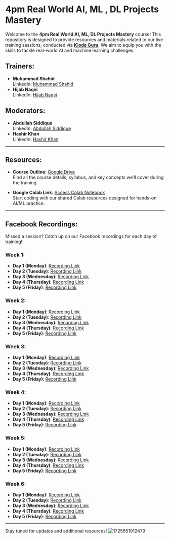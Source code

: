 # 4pm Real World AI, ML , DL Projects Mastery

Welcome to the **4pm Real World AI, ML, DL Projects Mastery** course! This repository is designed to provide resources and materials related to our live training sessions, conducted via [**iCode Guru**](https://icode.guru/). We aim to equip you with the skills to tackle real-world AI and machine learning challenges.

## Trainers:
- **Muhammad Shahid**  
  LinkedIn: [Muhammad Shahid](https://www.linkedin.com/in/muhammad-shahid-3804a927a?lipi=urn%3Ali%3Apage%3Ad_flagship3_profile_view_base_contact_details%3B6U5pfr%2BvSASLtQj092NrxA%3D%3D)
- **Hijab Naqvi**  
  LinkedIn: [Hijab Naqvi](https://www.linkedin.com/in/hijabnaqvi?lipi=urn%3Ali%3Apage%3Ad_flagship3_profile_view_base_contact_details%3BxAz2QFhEQXGxj3gECAHddw%3D%3D)

## Moderators:
- **Abdullah Siddique**  
  LinkedIn: [Abdullah Siddique](https://www.linkedin.com/in/abdullah-siddique-682734263/)
- **Hashir Khan**  
  LinkedIn: [Hashir Khan](https://www.linkedin.com/in/hashir-khan-348a35217?lipi=urn%3Ali%3Apage%3Ad_flagship3_profile_view_base_contact_details%3B8NivWhQhTgy2AdgAztAXdg%3D%3D)

---

## Resources:
- **Course Outline**: [Google Drive](https://drive.google.com/file/d/1q53i5M3RuUjD5AJviglj4BdwqYJQfC_K/view?usp=sharing)  
  Find all the course details, syllabus, and key concepts we’ll cover during the training.

- **Google Colab Link**: [Access Colab Notebook](https://colab.research.google.com/drive/14ogvlZrDYlN2YKG5ACr5k_S4q8iHzK48?usp=sharing)  
  Start coding with our shared Colab resources designed for hands-on AI/ML practice.

---

## Facebook Recordings:
Missed a session? Catch up on our Facebook recordings for each day of training!

### Week 1:
- **Day 1 (Monday)**: [Recording Link](https://fb.watch/uwzvrpS1dG/)
- **Day 2 (Tuesday)**: [Recording Link](https://fb.watch/uwziQvMUtv/)
- **Day 3 (Wednesday)**: [Recording Link](https://fb.watch/uwzyyxw__N/)
- **Day 4 (Thursday)**: [Recording Link](https://fb.watch/uwzC1hJsdp/)
- **Day 5 (Friday)**: [Recording Link](https://fb.watch/uwzHctVWWD/)

### Week 2:
- **Day 1 (Monday)**: [Recording Link](https://fb.watch/uwAKIZX3z0/)
- **Day 2 (Tuesday)**: [Recording Link](https://fb.watch/uzCA7LViQy/)
- **Day 3 (Wednesday)**: [Recording Link](https://fb.watch/uzCEIRxo_B/)
- **Day 4 (Thursday)**: [Recording Link](https://fb.watch/uzCHfS9M_d/)
- **Day 5 (Friday)**: [Recording Link](https://web.facebook.com/share/v/P6gCs9De9gxag77w/)

### Week 3:
- **Day 1 (Monday)**: [Recording Link](https://web.facebook.com/share/v/3ZATQcR91Nnmue9n/)
- **Day 2 (Tuesday)**: [Recording Link](https://web.facebook.com/share/v/pVQ5NQYMxS6nNqUT/)
- **Day 3 (Wednesday)**: [Recording Link](https://web.facebook.com/share/v/mwHjE88uSkAJjR1d/)
- **Day 4 (Thursday)**: [Recording Link](https://web.facebook.com/share/v/Bh1EMcZF9826TFh4/)
- **Day 5 (Friday)**: [Recording Link](https://web.facebook.com/share/v/v19z79vEkEcJYSFV/)

### Week 4:
- **Day 1 (Monday)**: [Recording Link](https://www.facebook.com/share/v/GJ9eBRCjQNbivYLW/)
- **Day 2 (Tuesday)**: [Recording Link](https://web.facebook.com/share/v/g4oDdTQvdf7TfSm2/)
- **Day 3 (Wednesday)**: [Recording Link](https://fb.watch/uTK2J4wYxe/)
- **Day 4 (Thursday)**: [Recording Link](https://fb.watch/uTLxwx7EVL/)
- **Day 5 (Friday)**: [Recording Link](https://web.facebook.com/share/v/1yQtFvTu9Zzgbvz3/)
  
### Week 5:
- **Day 1 (Monday)**: [Recording Link](https://fb.watch/u_h2JLW1ry/)
- **Day 2 (Tuesday)**: [Recording Link](https://fb.watch/u_g_mVZ3ji/)
- **Day 3 (Wednesday)**: [Recording Link](https://fb.watch/u_gWqxVpee/)
- **Day 4 (Thursday)**: [Recording Link](https://fb.watch/u_gOLdJHeH/)
- **Day 5 (Friday)**: [Recording Link](https://fb.watch/v4tvp0nrw6/)
  
### Week 6:
- **Day 1 (Monday)**: [Recording Link](https://fb.watch/v4rxPmO-Ht/)
- **Day 2 (Tuesday)**: [Recording Link](https://www.facebook.com/share/v/XYvox5N4ysNVDunK/)
- **Day 3 (Wednesday)**: [Recording Link](https://fb.watch/v6bmljbLzm/)
- **Day 4 (Thursday)**: [Recording Link](https://fb.watch/vaqNb1VkCF/)
- **Day 5 (Friday)**: [Recording Link](https://fb.watch/vaqDVQOX2m/)
---

Stay tuned for updates and additional resources!
![1725651912479](https://github.com/user-attachments/assets/ce24a068-cf6e-4aa4-b6b7-147381ee3265)
